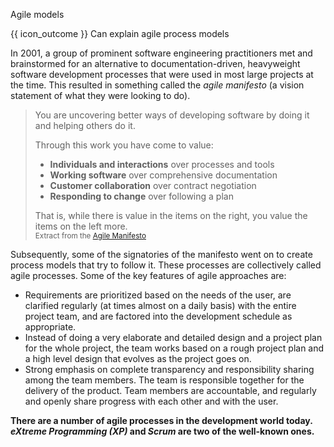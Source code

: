 <span id="title">Agile models</span>

<span id="prereqs"></span>

<span id="outcomes">{{ icon_outcome }} Can explain agile process models</span>

<div id="body">

In 2001, a group of prominent software engineering practitioners met and brainstormed for an alternative to documentation-driven, heavyweight software development processes that were used in most large projects at the time. This resulted in something called the _agile manifesto_ (a vision statement of what they were looking to do). 

>You are uncovering better ways of developing software by doing it and helping others do it.
>
>Through this work you have come to value:
>
>* **Individuals and interactions** over processes and tools
>* **Working software** over comprehensive documentation
>* **Customer collaboration** over contract negotiation
>* **Responding to change** over following a plan
>
>That is, while there is value in the items on the right, you value the items on the left more.<br>
><sub>Extract from the [Agile Manifesto](http://agilemanifesto.org/)</sub>

Subsequently, some of the signatories of the manifesto went on to create process models that try to follow it. These processes are collectively called agile processes. Some of the key features of agile approaches are:

* Requirements are prioritized based on the needs of the user, are clarified regularly (at times almost on a daily basis) with the entire project team, and are factored into the development schedule as appropriate.
* Instead of doing a very elaborate and detailed design and a project plan for the whole project, the team works based on a rough project plan and a high level design that evolves as the project goes on.
* Strong emphasis on complete transparency and responsibility sharing among the team members. The team is responsible together for the delivery of the product. Team members are accountable, and regularly and openly share progress with each other and with the user.  

**There are a number of agile processes in the development world today. _eXtreme Programming (XP)_ and _Scrum_ are two of the well-known ones.** 

</div>

<div id="extras">
  <include src="exercises.md" />
</div>

